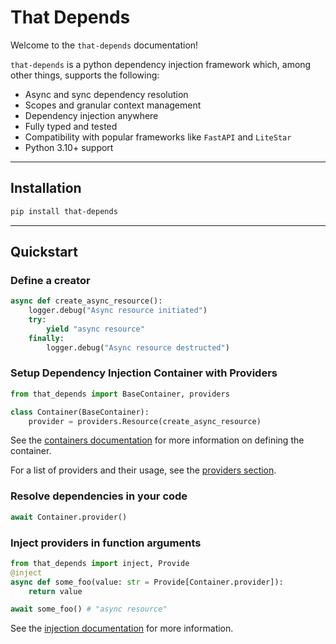# That Depends

Welcome to the `that-depends` documentation!

`that-depends` is a python dependency injection framework which, among other things,
supports the following:

- Async and sync dependency resolution
- Scopes and granular context management
- Dependency injection anywhere
- Fully typed and tested
- Compatibility with popular frameworks like `FastAPI` and `LiteStar`
- Python 3.10+ support

---

## Installation

```bash
pip install that-depends
```

---

## Quickstart

### Define a creator
```python
async def create_async_resource():
    logger.debug("Async resource initiated")
    try:
        yield "async resource"
    finally:
        logger.debug("Async resource destructed")
```

### Setup Dependency Injection Container with Providers
```python
from that_depends import BaseContainer, providers

class Container(BaseContainer):
    provider = providers.Resource(create_async_resource)
```

See the [containers documentation](introduction/ioc-container.md) for more information on defining the container.

For a list of providers and their usage, see the [providers section](providers/collections.md).
### Resolve dependencies in your code
```python
await Container.provider()
```

### Inject providers in function arguments
```python
from that_depends import inject, Provide
@inject
async def some_foo(value: str = Provide[Container.provider]):
    return value

await some_foo() # "async resource"
```

See the [injection documentation](introduction/injection.md) for more information.
